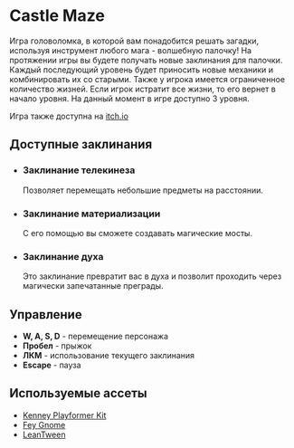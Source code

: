 # Castle Maze
Игра головоломка, в которой вам понадобится решать загадки, используя инструмент
любого мага - волшебную палочку! На протяжении игры вы будете получать новые
заклинания для палочки. Каждый последующий уровень будет приносить новые
механики и комбинировать их со старыми. Также у игрока имеется ограниченное
количество жизней. Если игрок истратит все жизни, то его вернет в начало уровня.
На данный момент в игре доступно 3 уровня.

Игра также доступна на [itch.io](https://arsuhinars.itch.io/castle-maze)

## Доступные заклинания
- ### Заклинание телекинеза
  Позволяет перемещать небольшие предметы на расстоянии.
- ### Заклинание материализации
  С его помощью вы сможете создавать магические мосты.
- ### Заклинание духа
  Это заклинание превратит вас в духа и позволит проходить через магически
  запечатанные преграды.

## Управление
- __W, A, S, D__ - перемещение персонажа
- __Пробел__ - прыжок
- __ЛКМ__ - использование текущего заклинания
- __Escape__ - пауза

## Используемые ассеты
- [Kenney Playformer Kit​](https://kenney.nl/assets/platformer-kit)
- [Fey Gnome​​](https://maximumdamage.itch.io/fey-gnome)
- [​LeanTween​](https://maximumdamage.itch.io/fey-gnome)
​